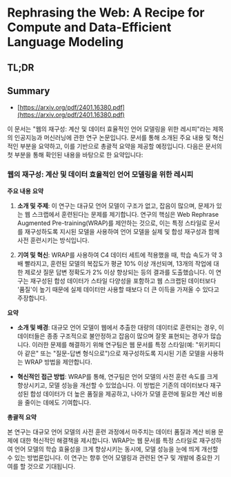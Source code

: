 # Rephrasing the Web: A Recipe for Compute and Data-Efficient Language Modeling
## TL;DR
## Summary
- [https://arxiv.org/pdf/2401.16380.pdf](https://arxiv.org/pdf/2401.16380.pdf)

이 문서는 "웹의 재구성: 계산 및 데이터 효율적인 언어 모델링을 위한 레시피"라는 제목의 인공지능과 머신러닝에 관한 연구 논문입니다. 문서를 통해 소개된 주요 내용 및 혁신적인 부분을 요약하고, 이를 기반으로 총괄적 요약을 제공할 예정입니다. 다음은 문서의 첫 부분을 통해 확인된 내용을 바탕으로 한 요약입니다:

### 웹의 재구성: 계산 및 데이터 효율적인 언어 모델링을 위한 레시피

**주요 내용 요약**

1. **소개 및 주제**: 이 연구는 대규모 언어 모델이 구조가 없고, 잡음이 많으며, 문제가 있는 웹 스크랩에서 훈련된다는 문제를 제기합니다. 연구의 핵심은 Web Rephrase Augmented Pre-training(WRAP)를 제안하는 것으로, 이는 특정 스타일로 문서를 재구성하도록 지시된 모델을 사용하여 언어 모델을 실제 및 합성 재구성과 함께 사전 훈련시키는 방식입니다.
   
2. **기여 및 혁신**: WRAP를 사용하여 C4 데이터 세트에 적용했을 때, 학습 속도가 약 3배 빨라지고, 훈련된 모델의 복잡도가 평균 10% 이상 개선되며, 13개의 작업에 대한 제로샷 질문 답변 정확도가 2% 이상 향상되는 등의 결과를 도출했습니다. 이 연구는 재구성된 합성 데이터가 스타일 다양성을 포함하고 웹 스크랩된 데이터보다 '품질'이 높기 때문에 실제 데이터만 사용할 때보다 더 큰 이득을 가져올 수 있다고 주장합니다.

**요약**

- **소개 및 배경**: 대규모 언어 모델이 웹에서 추출한 대량의 데이터로 훈련되는 경우, 이 데이터들은 종종 구조적으로 불안정하고 잡음이 많으며 잘못 표현되는 경우가 많습니다. 이러한 문제를 해결하기 위해 연구팀은 웹 문서를 특정 스타일(예: "위키피디아 같은" 또는 "질문-답변 형식으로")으로 재구성하도록 지시된 기존 모델을 사용하는 WRAP 방법을 제안합니다.

- **혁신적인 접근 방법**: WRAP를 통해, 연구팀은 언어 모델의 사전 훈련 속도를 크게 향상시키고, 모델 성능을 개선할 수 있었습니다. 이 방법은 기존의 데이터보다 재구성된 합성 데이터가 더 높은 품질을 제공하고, 나아가 모델 훈련에 필요한 계산 비용을 줄이는 데에도 기여합니다.

**총괄적 요약**

본 연구는 대규모 언어 모델의 사전 훈련 과정에서 마주치는 데이터 품질과 계산 비용 문제에 대한 혁신적인 해결책을 제시합니다. WRAP는 웹 문서를 특정 스타일로 재구성하여 언어 모델의 학습 효율성을 크게 향상시키는 동시에, 모델 성능을 눈에 띄게 개선할 수 있는 방법론입니다. 이 연구는 향후 언어 모델링과 관련된 연구 및 개발에 중요한 기여를 할 것으로 기대됩니다.